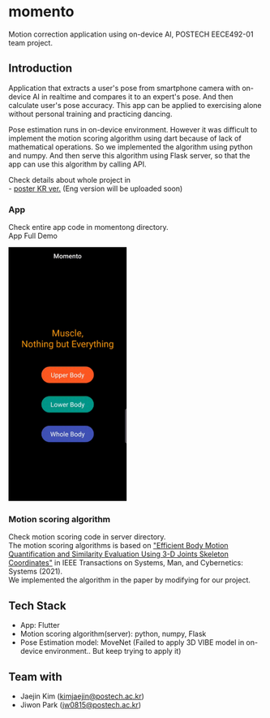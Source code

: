 # momento
Motion correction application using on-device AI, POSTECH EECE492-01 team project.

##  Introduction
Application that extracts a user's pose from smartphone camera with on-device AI in realtime and compares it to an expert's pose. And then calculate user's pose accuracy. This app can be applied to exercising alone without personal training and practicing dancing.

Pose estimation runs in on-device environment. However it was difficult to implement the motion scoring algorithm using dart because of lack of mathematical operations. So we implemented the algorithm using python and numpy. And then serve this algorithm using Flask server, so that the app can use this algorithm by calling API. 

Check details about whole project in
</br> - [poster KR ver.](https://github.com/junsoo37/momento/blob/master/poster_KR.pdf) (Eng version will be uploaded soon)

### App
Check entire app code in momentong directory.
<br/> App Full Demo

<img src="https://github.com/junsoo37/momento/blob/master/demo.gif" height="500"/>


### Motion scoring algorithm
Check motion scoring code in server directory.
</br>
The motion scoring algorithms is based on ["Efficient Body Motion Quantification and Similarity Evaluation Using 3-D Joints Skeleton Coordinates"](https://ieeexplore.ieee.org/document/8727745) in IEEE Transactions on Systems, Man, and Cybernetics: Systems (2021).
</br> We implemented the algorithm in the paper by modifying for our project.


## Tech Stack
- App: Flutter
- Motion scoring algorithm(server): python, numpy, Flask
- Pose Estimation model: MoveNet (Failed to apply 3D VIBE model in on-device environment.. But keep trying to apply it)


## Team with
- Jaejin Kim (kimjaejin@postech.ac.kr)
- Jiwon Park (jw0815@postech.ac.kr)
